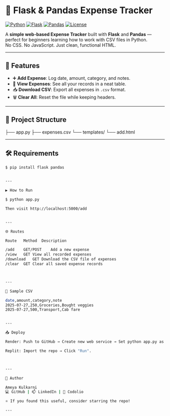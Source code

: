 # 💸 Flask & Pandas Expense Tracker

[![Python](https://img.shields.io/badge/python-3.7%2B-blue)]()
[![Flask](https://img.shields.io/badge/flask-2.x-lightgrey)]()
[![Pandas](https://img.shields.io/badge/pandas-2.x-green)]()
[![License](https://img.shields.io/badge/license-MIT-orange)]()

A **simple web-based Expense Tracker** built with **Flask** and **Pandas** — perfect for beginners learning how to work with CSV files in Python.  
No CSS. No JavaScript. Just clean, functional HTML.

---

## 🚀 Features
- ➕ **Add Expense**: Log date, amount, category, and notes.
- 👀 **View Expenses**: See all your records in a neat table.
- 📥 **Download CSV**: Export all expenses in `.csv` format.
- 🗑️ **Clear All**: Reset the file while keeping headers.

---

## 📂 Project Structure

├── app.py ├── expenses.csv └── templates/ └── add.html

---

## 🛠 Requirements
```bash
$ pip install flask pandas


---

▶️ How to Run

$ python app.py

Then visit http://localhost:5000/add


---

🌐 Routes

Route	Method	Description

/add	GET/POST	Add a new expense
/view	GET	View all recorded expenses
/download	GET	Download the CSV file of expenses
/clear	GET	Clear all saved expense records



---

🧼 Sample CSV

date,amount,category,note
2025-07-27,250,Groceries,Bought veggies
2025-07-27,500,Transport,Cab fare


---

📤 Deploy

Render: Push to GitHub → Create new web service → Set python app.py as start command.

Replit: Import the repo → Click "Run".



---

👤 Author

Ameya Kulkarni
💻 GitHub | 📫 LinkedIn | 🎯 Codolio

⭐ If you found this useful, consider starring the repo!

---
